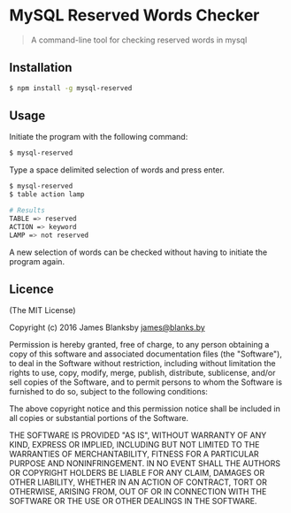 # MySQL Reserved Words Checker

> A command-line tool for checking reserved words in mysql

## Installation 

```bash
$ npm install -g mysql-reserved
```

## Usage

Initiate the program with the following command:

```bash
$ mysql-reserved
```

Type a space delimited selection of words and press enter.

```bash
$ mysql-reserved 
$ table action lamp

# Results
TABLE => reserved
ACTION => keyword
LAMP => not reserved
```

A new selection of words can be checked without having to initiate the program again.

## Licence

(The MIT License)

Copyright (c) 2016 James Blanksby james@blanks.by

Permission is hereby granted, free of charge, to any person obtaining a copy of this software and associated documentation files (the "Software"), to deal in the Software without restriction, including without limitation the rights to use, copy, modify, merge, publish, distribute, sublicense, and/or sell copies of the Software, and to permit persons to whom the Software is furnished to do so, subject to the following conditions:

The above copyright notice and this permission notice shall be included in all copies or substantial portions of the Software.

THE SOFTWARE IS PROVIDED "AS IS", WITHOUT WARRANTY OF ANY KIND, EXPRESS OR IMPLIED, INCLUDING BUT NOT LIMITED TO THE WARRANTIES OF MERCHANTABILITY, FITNESS FOR A PARTICULAR PURPOSE AND NONINFRINGEMENT. IN NO EVENT SHALL THE AUTHORS OR COPYRIGHT HOLDERS BE LIABLE FOR ANY CLAIM, DAMAGES OR OTHER LIABILITY, WHETHER IN AN ACTION OF CONTRACT, TORT OR OTHERWISE, ARISING FROM, OUT OF OR IN CONNECTION WITH THE SOFTWARE OR THE USE OR OTHER DEALINGS IN THE SOFTWARE.